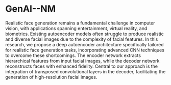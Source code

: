 # GenAI--NM

Realistic face generation remains a fundamental challenge in computer vision, with applications spanning entertainment, virtual reality, and biometrics. Existing autoencoder models often struggle to produce realistic and diverse facial images due to the complexity of facial features. In this research, we propose a deep autoencoder architecture specifically tailored for realistic face generation tasks, incorporating advanced CNN techniques to overcome these shortcomings. The encoder network extracts hierarchical features from input facial images, while the decoder network reconstructs faces with enhanced fidelity. Central to our approach is the integration of transposed convolutional layers in the decoder, facilitating the generation of high-resolution facial images.


